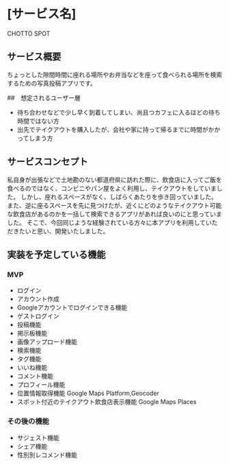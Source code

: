 # [サービス名]

CHOTTO SPOT

## サービス概要

ちょっとした隙間時間に座れる場所やお弁当などを座って食べられる場所を検索するための写真投稿アプリです。


##　想定されるユーザー層

* 待ち合わせなどで少し早く到着してしまい、尚且つカフェに入るほどの待ち時間ではない方
* 出先でテイクアウトを購入したが、会社や家に持って帰るまでに時間がかかってしまう方


## サービスコンセプト

私自身が出張などで土地勘のない都道府県に訪れた際に、飲食店に入ってご飯を食べるのではなく、コンビニやパン屋をよく利用し、テイクアウトをしていました。
しかし、座れるスペースがなく、しばらくあたりを歩き回っていました。また、逆に座るスペースを先に見つけたが、近くにどのようなテイクアウト可能な飲食店があるのかを一括して検索できるアプリがあれば良いのにと思っていました。
そこで、今回同じような経験されている方々に本アプリを利用していただきたいと思い、開発いたしました。

## 実装を予定している機能
### MVP
* ログイン
* アカウント作成
* Googleアカウントでログインできる機能
* ゲストログイン
* 投稿機能
* 掲示板機能
* 画像アップロード機能
* 検索機能
* タグ機能
* いいね機能
* コメント機能
* プロフィール機能
* 位置情報取得機能 Google Maps Platform,Geocoder
* スポット付近のテイクアウト飲食店表示機能 Google Maps Places

### その後の機能
* サジェスト機能 
* シェア機能
* 性別別レコメンド機能

